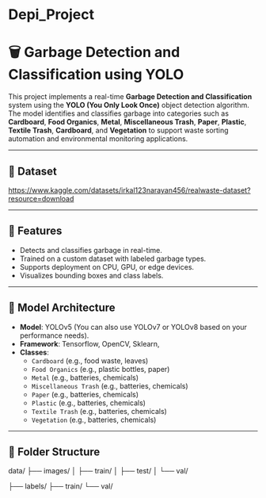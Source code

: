 # Depi_Project

# 🗑️ Garbage Detection and Classification using YOLO

This project implements a real-time **Garbage Detection and Classification** system using the **YOLO (You Only Look Once)** object detection algorithm. The model identifies and classifies garbage into categories such as **Cardboard**, **Food Organics**, **Metal**, **Miscellaneous Trash**, **Paper**, **Plastic**, **Textile Trash**, **Cardboard**, and **Vegetation** to support waste sorting automation and environmental monitoring applications.

---
## 🚀 Dataset
https://www.kaggle.com/datasets/irkal123narayan456/realwaste-dataset?resource=download

---

## 🚀 Features

- Detects and classifies garbage in real-time.
- Trained on a custom dataset with labeled garbage types.
- Supports deployment on CPU, GPU, or edge devices.
- Visualizes bounding boxes and class labels.

---

## 🧠 Model Architecture

- **Model**: YOLOv5 (You can also use YOLOv7 or YOLOv8 based on your performance needs).
- **Framework**: Tensorflow, OpenCV, Sklearn, 
- **Classes**: 
  - `Cardboard` (e.g., food waste, leaves)
  - `Food Organics` (e.g., plastic bottles, paper)
  - `Metal` (e.g., batteries, chemicals)
  - `Miscellaneous Trash` (e.g., batteries, chemicals)
  - `Paper` (e.g., batteries, chemicals)
  - `Plastic` (e.g., batteries, chemicals)
  - `Textile Trash` (e.g., batteries, chemicals)
  - `Vegetation` (e.g., batteries, chemicals)
  
 

---

## 📁 Folder Structure

data/
├── images/
│   ├── train/
│   ├── test/
│   └── val/

├── labels/
    ├── train/
    └── val/
